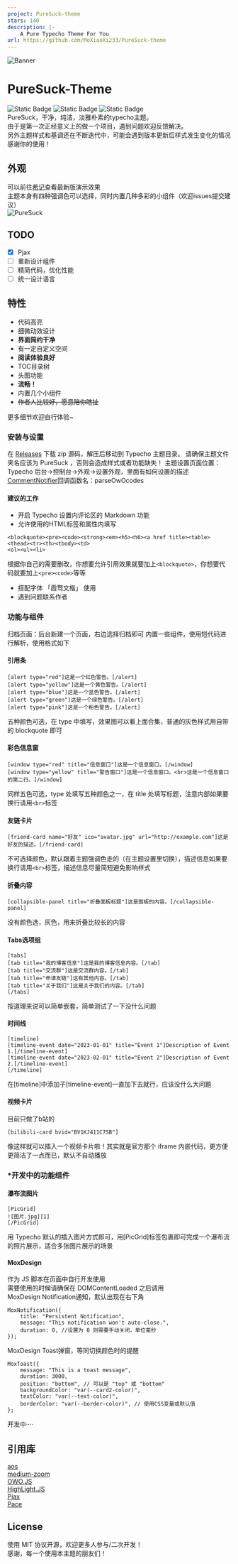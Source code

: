 ```yaml
---
project: PureSuck-theme
stars: 140
description: |-
    A Pure Typecho Theme For You
url: https://github.com/MoXiaoXi233/PureSuck-theme
---
```


![Banner](https://s2.loli.net/2024/08/05/M4FTuyI2b7aU3Ag.png)
# PureSuck-Theme
![Static Badge](https://img.shields.io/github/v/release/MoXiaoXi233/PureSuck-theme)
![Static Badge](https://img.shields.io/badge/LICENSE-MIT-green)
![Static Badge](https://img.shields.io/badge/AUTHOR-MoXiify-pink)  
PureSuck，干净，纯洁，淡雅朴素的typecho主题。  
由于是第一次正经意义上的做一个项目，遇到问题欢迎反馈解决。  
另外主题样式和基调还在不断迭代中，可能会遇到版本更新后样式发生变化的情况  
感谢你的使用！
## 外观
可以前往[希记](https://note.moxiify.cn)查看最新版演示效果  
主题本身有四种强调色可以选择，同时内置几种多彩的小组件（欢迎issues提交建议）  
![PureSuck](https://s2.loli.net/2025/07/13/BvewG6DAnUrF7Pi.png)
## TODO
- [x] Pjax
- [ ] 重新设计组件
- [ ] 精简代码，优化性能
- [ ] 统一设计语言
## 特性
- 代码高亮   
- 细微动效设计  
- **界面简约干净**  
- 有一定自定义空间  
- **阅读体验良好**  
- TOC目录树  
- 头图功能  
- **流畅！**  
- 内置几个小组件  
- ~~作者人比较好，愿意陪你瞎扯~~

更多细节欢迎自行体验~  
### 安装与设置
在 [Releases](https://github.com/MoXiaoXi233/PureSuck-theme/releases) 下载 zip 源码，解压后移动到 Typecho 主题目录。
请确保主题文件夹名应该为 PureSuck ，否则会造成样式或者功能缺失！
主题设置页面位置：Typecho 后台->控制台->外观->设置外观，里面有如何设置的描述  
[CommentNotifier](https://github.com/jrotty/CommentNotifier)回调函数名：parseOwOcodes
#### 建议的工作
- 开启 Typecho 设置内评论区的 Markdown 功能 
- 允许使用的HTML标签和属性内填写
```
<blockquote><pre><code><strong><em><h5><h6><a href title><table><thead><tr><th><tbody><td>
<ol><ul><li>
```
根据你自己的需要删改，你想要允许引用效果就要加上`<blockquote>`，你想要代码就要加上`<pre><code>`等等
- 搭配字体 「霞骛文楷」 使用
- 遇到问题联系作者

### 功能与组件
归档页面：后台新建一个页面，右边选择归档即可
内置一些组件，使用短代码进行解析，使用格式如下
#### 引用条
```
[alert type="red"]这是一个红色警告。[/alert]
[alert type="yellow"]这是一个黄色警告。[/alert]
[alert type="blue"]这是一个蓝色警告。[/alert]
[alert type="green"]这是一个绿色警告。[/alert]
[alert type="pink"]这是一个粉色警告。[/alert]
```
五种颜色可选，在 type 中填写，效果图可以看上面合集，普通的灰色样式用自带的 blockquote 即可
#### 彩色信息窗
```
[window type="red" title="信息窗口"]这是一个信息窗口。[/window]
[window type="yellow" title="警告窗口"]这是一个信息窗口。<br>这是一个信息窗口的第二行。[/window]
```
同样五色可选，type 处填写五种颜色之一，在 title 处填写标题，注意内部如果要换行请用`<br>`标签
#### 友链卡片
```
[friend-card name="好友" ico="avatar.jpg" url="http://example.com"]这是好友的描述。[/friend-card]
```
不可选择颜色，默认跟着主题强调色走的（在主题设置里切换），描述信息如果要换行请用`<br>`标签，描述信息尽量简短避免影响样式
#### 折叠内容
```
[collapsible-panel title="折叠面板标题"]这是面板的内容。[/collapsible-panel]
```
没有颜色选，灰色，用来折叠比较长的内容
#### Tabs选项组
```
[tabs]
[tab title="我的博客信息"]这是我的博客信息内容。[/tab]
[tab title="交流群"]这是交流群内容。[/tab]
[tab title="申请友链"]这有其他内容。[/tab]
[tab title="关于我们"]这是关于我们的内容。[/tab]
[/tabs]
```
按道理来说可以简单嵌套，简单测试了一下没什么问题
#### 时间线
```
[timeline]
[timeline-event date="2023-01-01" title="Event 1"]Description of Event 1.[/timeline-event]
[timeline-event date="2023-02-01" title="Event 2"]Description of Event 2.[/timeline-event]
[/timeline]
```
在[timeline]中添加子[timeline-event]一直加下去就行，应该没什么大问题
#### 视频卡片
目前只做了b站的
```
[bilibili-card bvid="BV1KJ411C7SB"]
```
像这样就可以插入一个视频卡片啦！其实就是官方那个 iframe 内嵌代码，更方便更简洁了一点而已，默认不自动播放
### *开发中的功能组件
#### 瀑布流图片
```
[PicGrid]
![图片.jpg][1]
[/PicGrid]
```
用 Typecho 默认的插入图片方式即可，用[PicGrid]标签包裹即可完成一个瀑布流的照片展示，适合多张图片展示的场景
#### MoxDesign
作为 JS 脚本在页面中自行开发使用  
需要使用的时候请确保在 DOMContentLoaded 之后调用  
MoxDesign Notification通知，默认出现在右下角
```
MoxNotification({
    title: "Persistent Notification",
    message: "This notification won't auto-close.",
    duration: 0, //设置为 0 则需要手动关闭，单位毫秒
});
```
MoxDesign Toast弹窗，等同切换颜色时的提醒
```
MoxToast({
    message: "This is a toast message",
    duration: 3000,
    position: "bottom", // 可以是 "top" 或 "bottom"
    backgroundColor: "var(--card2-color)",
    textColor: "var(--text-color)",
    borderColor: "var(--border-color)", // 使用CSS变量或默认值
};
```
开发中····
## 引用库
[aos](https://github.com/michalsnik/aos)  
[medium-zoom](https://github.com/francoischalifour/medium-zoom)  
[OWO.JS](https://github.com/DIYgod/OwO)  
[HighLight.JS](https://github.com/highlightjs/highlight.js)  
[Pjax](https://github.com/MoOx/pjax)  
[Pace](https://github.com/CodeByZach/pace)
## License
使用 MIT 协议开源，欢迎更多人参与/二次开发！  
感谢，每一个使用本主题的朋友们！

